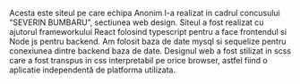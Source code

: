 
Acesta este siteul pe care echipa Anonim l-a realizat in cadrul concusului “SEVERIN BUMBARU”, sectiunea web design.
Siteul a fost realizat cu ajutorul frameworkului React folosind typescript pentru a face frontendul 
si Node js pentru backend. Am folosit baza de date mysql si sequelize pentru conexiunea dintre backend
baza de date. Designul web a fost stilizat in scss care a fost transpus in css interpretabil pe orice 
browser, astfel fiind o aplicatie independentă de platforma utilizata.
